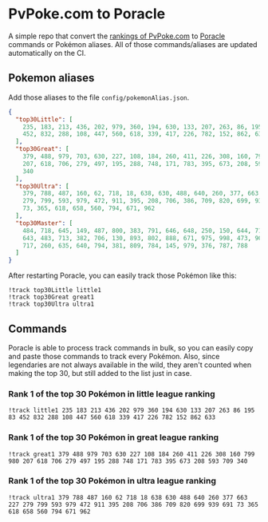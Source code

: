 # PvPoke.com to Poracle
A simple repo that convert the [rankings of PvPoke.com](https://pvpoke.com/rankings/) to [Poracle](https://github.com/KartulUdus/PoracleJS) commands or Pokémon aliases. 
All of those commands/aliases are updated automatically on the CI.

## Pokemon aliases
Add those aliases to the file `config/pokemonAlias.json`. 

<!-- aliases-start -->
```json
{
  "top30Little": [
    235, 183, 213, 436, 202, 979, 360, 194, 630, 133, 207, 263, 86, 195, 83,
    452, 832, 288, 108, 447, 560, 618, 339, 417, 226, 782, 152, 862, 633
  ],
  "top30Great": [
    379, 488, 979, 703, 630, 227, 108, 184, 260, 411, 226, 308, 160, 799, 980,
    207, 618, 706, 279, 497, 195, 288, 748, 171, 783, 395, 673, 208, 593, 709,
    340
  ],
  "top30Ultra": [
    379, 788, 487, 160, 62, 718, 18, 638, 630, 488, 640, 260, 377, 663, 227,
    279, 799, 593, 979, 472, 911, 395, 208, 706, 386, 709, 820, 699, 939, 691,
    73, 365, 618, 658, 560, 794, 671, 962
  ],
  "top30Master": [
    484, 718, 645, 149, 487, 800, 383, 791, 646, 648, 250, 150, 644, 716, 249,
    643, 483, 713, 382, 706, 130, 893, 802, 888, 671, 975, 998, 473, 901, 445,
    717, 260, 635, 640, 794, 381, 809, 784, 145, 979, 376, 787, 788
  ]
}
```
<!-- aliases-end -->

After restarting Poracle, you can easily track those Pokémon like this:
```shell
!track top30Little little1
!track top30Great great1
!track top30Ultra ultra1
```

## Commands
Poracle is able to process track commands in bulk, so you can easily copy and paste those commands to track every Pokémon. 
Also, since legendaries are not always available in the wild, they aren't counted when making the top 30, but still added to the list just in case.

### Rank 1 of the top 30 Pokémon in little league ranking
<!-- top30little-start -->
```
!track little1 235 183 213 436 202 979 360 194 630 133 207 263 86 195 83 452 832 288 108 447 560 618 339 417 226 782 152 862 633
```
<!-- top30little-end -->

### Rank 1 of the top 30 Pokémon in great league ranking
<!-- top30great-start -->
```
!track great1 379 488 979 703 630 227 108 184 260 411 226 308 160 799 980 207 618 706 279 497 195 288 748 171 783 395 673 208 593 709 340
```
<!-- top30great-end -->

### Rank 1 of the top 30 Pokémon in ultra league ranking
<!-- top30ultra-start -->
```
!track ultra1 379 788 487 160 62 718 18 638 630 488 640 260 377 663 227 279 799 593 979 472 911 395 208 706 386 709 820 699 939 691 73 365 618 658 560 794 671 962
```
<!-- top30ultra-end -->
